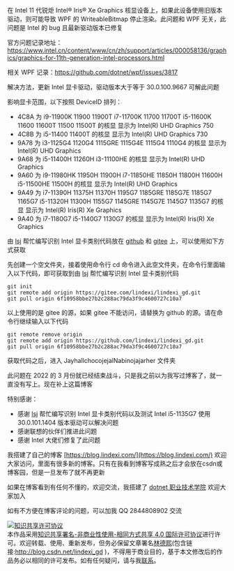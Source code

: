 
在 Intel 11 代锐炬 Intel® Iris® Xe Graphics 核显设备上，如果此设备使用旧版本驱动，则可能导致 WPF 的 WriteableBitmap 停止渲染。此问题和 WPF 无关，此问题是 Intel 的 bug 且最新驱动版本已修复

<!--more-->


<!-- CreateTime:2024/1/13 9:36:19 -->

<!-- 发布 -->
<!-- 博客 -->

官方问题记录地址：<https://www.intel.cn/content/www/cn/zh/support/articles/000058136/graphics/graphics-for-11th-generation-intel-processors.html>

相关 WPF 记录：<https://github.com/dotnet/wpf/issues/3817>

解决方法，更新 Intel 显卡驱动，驱动版本大于等于 30.0.100.9667 可解此问题

影响显卡范围，以下按照 DeviceID 排列：

- 4C8A 为 i9-11900K 11900 11900T i7-11700K 11700 11700T i5-11600K 11600 11600T 11500 11500T 的核显 显示为 Intel(R) UHD Graphics 750
- 4C8B 为 i5-11400 11400T 的核显 显示为 Intel(R) UHD Graphics 730
- 9A78 为 i3-1125G4 1120G4 1115GRE 1115G4E 1115G4 1110G4 的核显 显示为 Intel(R) UHD Graphics
- 9A68 为 i5-11400H 11260H i3-11100HE 的核显 显示为 Intel(R) UHD Graphics
- 9A60 为 i9-11980HK 11950H 11900H i7-11850HE 11850H 11800H 11600H i5-11500HE 11500H 的核显 显示为 Intel(R) UHD Graphics
- 9A49 为 i7-11390H 11375H 11370H 1195G7 1185GRE 1185G7E 1185G7 1165G7 i5-11320H 11300H 1155G7 1145GRE 1145G7E 1145G7 1135G7 的核显 显示为 Intel(R) Iris(R) Xe Graphics
- 9A40 为 i7-1180G7 i5-1140G7 1130G7 的核显 显示为 Intel(R) Iris(R) Xe Graphics

由 [lsj](https://blog.sdlsj.net/ ) 帮忙编写识别 Intel 显卡类别代码放在 [github](https://github.com/lindexi/lindexi_gd/tree/6f10958bbe27b2c288ac79da3f9c4600727c10a7/JayhallchocojejalNabinojajarher) 和 [gitee](https://gitee.com/lindexi/lindexi_gd/tree/6f10958bbe27b2c288ac79da3f9c4600727c10a7/JayhallchocojejalNabinojajarher) 上，可以使用如下方式获取

先创建一个空文件夹，接着使用命令行 cd 命令进入此空文件夹，在命令行里面输入以下代码，即可获取到由 [lsj](https://blog.sdlsj.net/ ) 帮忙编写识别 Intel 显卡类别代码

```
git init
git remote add origin https://gitee.com/lindexi/lindexi_gd.git
git pull origin 6f10958bbe27b2c288ac79da3f9c4600727c10a7
```

以上使用的是 gitee 的源，如果 gitee 不能访问，请替换为 github 的源。请在命令行继续输入以下代码

```
git remote remove origin
git remote add origin https://github.com/lindexi/lindexi_gd.git
git pull origin 6f10958bbe27b2c288ac79da3f9c4600727c10a7
```

获取代码之后，进入 JayhallchocojejalNabinojajarher 文件夹

此问题在 2022 的 3 月份就已经结束战斗，只是我之前以为我写过博客了，就一直没有写上。现在补上这篇博客

特别感谢：

- 感谢 [lsj](https://blog.sdlsj.net/ ) 帮忙编写识别 Intel 显卡类别代码以及测试 Intel i5-1135G7 使用 30.0.101.1404 版本驱动可以解决问题
- 感谢联想的伙伴们推进此问题
- 感谢 Intel 大佬们修复了此问题


我搭建了自己的博客 [https://blog.lindexi.com/](https://blog.lindexi.com/) 欢迎大家访问，里面有很多新的博客。只有在我看到博客写成熟之后才会放在csdn或博客园，但是一旦发布了就不再更新

如果在博客看到有任何不懂的，欢迎交流，我搭建了 [dotnet 职业技术学院](https://t.me/dotnet_campus) 欢迎大家加入

如有不方便在博客评论的问题，可以加我 QQ 2844808902 交流

<a rel="license" href="http://creativecommons.org/licenses/by-nc-sa/4.0/"><img alt="知识共享许可协议" style="border-width:0" src="https://licensebuttons.net/l/by-nc-sa/4.0/88x31.png" /></a><br />本作品采用<a rel="license" href="http://creativecommons.org/licenses/by-nc-sa/4.0/">知识共享署名-非商业性使用-相同方式共享 4.0 国际许可协议</a>进行许可。欢迎转载、使用、重新发布，但务必保留文章署名[林德熙](http://blog.csdn.net/lindexi_gd)(包含链接:http://blog.csdn.net/lindexi_gd )，不得用于商业目的，基于本文修改后的作品务必以相同的许可发布。如有任何疑问，请与我[联系](mailto:lindexi_gd@163.com)。